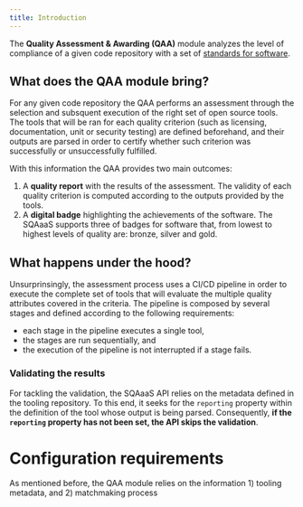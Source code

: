 ```yaml
---
title: Introduction
---
```


The **Quality Assessment & Awarding (QAA)** module analyzes the level of
compliance of a given code repository with a set of
[standards for software](https://github.com/indigo-dc/sqa-baseline).

## What does the QAA module bring?
For any given code repository the QAA performs an assessment through the
selection and subsquent execution of the right set of open source tools. The
tools that will be ran for each quality criterion (such as licensing,
documentation, unit or security testing) are defined beforehand, and their
outputs are parsed in order to certify whether such criterion was successfully
or unsuccessfully fulfilled.

With this information the QAA provides two main outcomes:
1. A **quality report** with the results of the assessment. The validity of
   each quality criterion is computed according to the outputs provided by the
   tools.
2. A **digital badge** highlighting the achievements of the software. The
   SQAaaS supports three of badges for software that, from lowest to highest
   levels of quality are: bronze, silver and gold.

## What happens under the hood?
Unsurprinsingly, the assessment process uses a CI/CD pipeline in order to
execute the complete set of tools that will evaluate the multiple quality
attributes covered in the criteria. The pipeline is composed by several stages
and defined according to the following requirements:
- each stage in the pipeline executes a single tool,
- the stages are run sequentially, and
- the execution of the pipeline is not interrupted if a stage fails.

### Validating the results
For tackling the validation, the SQAaaS API relies on the metadata defined in
the tooling repository. To this end, it seeks for the `reporting` property
within the definition of the tool whose output is being parsed. Consequently,
**if the `reporting` property has not been set, the API skips the validation**.

# Configuration requirements
As mentioned before, the QAA module relies on the information 1) tooling
metadata, and 2) matchmaking process
